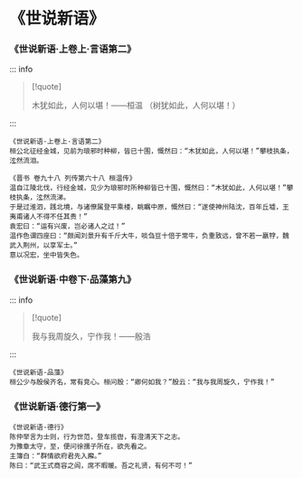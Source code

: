 # 《世说新语》

### 《世说新语·上卷上·言语第二》

::: info

> [!quote]
>
> 木犹如此，人何以堪！——桓温
> （树犹如此，人何以堪！）

:::

```
《世说新语·上卷上·言语第二》
桓公北征经金城，见前为琅邪时种柳，皆已十围，慨然曰：“木犹如此，人何以堪！”攀枝执条，泫然流泪。
```

```
《晋书 卷九十八 列传第六十八 桓温传》
温自江陵北伐，行经金城，见少为琅邪时所种柳皆已十围，慨然曰：“木犹如此，人何以堪！”攀枝执条，泫然流涕。
于是过淮泗，践北境，与诸僚属登平乘楼，眺瞩中原，慨然曰：“遂使神州陆沈，百年丘墟，王夷甫诸人不得不任其责！”
袁宏曰：“运有兴废，岂必诸人之过！”
温作色谓四座曰：“颇闻刘景升有千斤大牛，啖刍豆十倍于常牛，负重致远，曾不若一羸牸，魏武入荆州，以享军士。”
意以况宏，坐中皆失色。
```

### 《世说新语·中卷下·品藻第九》

::: info

> [!quote]
>
> 我与我周旋久，宁作我！——殷浩

:::

```
《世说新语·品藻》
桓公少与殷侯齐名，常有竞心。桓问殷：“卿何如我？”殷云：“我与我周旋久，宁作我！”
```

### 《世说新语·德行第一》

```
《世说新语·德行》
陈仲举言为士则，行为世范，登车揽辔，有澄清天下之志。
为豫章太守，至，便问徐孺子所在，欲先看之。
主簿白：“群情欲府君先入廨。”
陈曰：“武王式商容之闾，席不暇暖。吾之礼贤，有何不可！”
```
